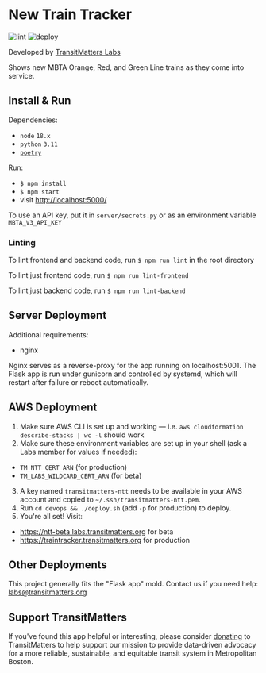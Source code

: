 # New Train Tracker
![lint](https://github.com/transitmatters/new-train-tracker/workflows/lint/badge.svg?branch=main)
![deploy](https://github.com/transitmatters/new-train-tracker/workflows/deploy/badge.svg?branch=main)

Developed by [TransitMatters Labs](https://transitmatters.org/transitmatters-labs)

Shows new MBTA Orange, Red, and Green Line trains as they come into service.

## Install & Run
Dependencies:
- `node` `18.x`
- `python` `3.11`
- [`poetry`](https://python-poetry.org/)

Run:
- `$ npm install`
- `$ npm start`
- visit [http://localhost:5000/](http://localhost:5000/)

To use an API key, put it in `server/secrets.py` or as an environment variable `MBTA_V3_API_KEY`

### Linting
To lint frontend and backend code, run `$ npm run lint` in the root directory

To lint just frontend code, run `$ npm run lint-frontend`

To lint just backend code, run `$ npm run lint-backend`

## Server Deployment
Additional requirements:
- nginx

Nginx serves as a reverse-proxy for the app running on localhost:5001.
The Flask app is run under gunicorn and controlled by systemd, which will restart after failure or reboot automatically.

## AWS Deployment
1. Make sure AWS CLI is set up and working — i.e. `aws cloudformation describe-stacks | wc -l` should work
2. Make sure these environment variables are set up in your shell (ask a Labs member for values if needed):
  - `TM_NTT_CERT_ARN` (for production)
  - `TM_LABS_WILDCARD_CERT_ARN` (for beta)
3. A key named `transitmatters-ntt` needs to be available in your AWS account and copied to `~/.ssh/transitmatters-ntt.pem`.
4. Run `cd devops && ./deploy.sh` (add `-p` for production) to deploy.
5. You're all set! Visit:
- https://ntt-beta.labs.transitmatters.org for beta
- https://traintracker.transitmatters.org for production

## Other Deployments
This project generally fits the "Flask app" mold. Contact us if you need help: labs@transitmatters.org

## Support TransitMatters
If you've found this app helpful or interesting, please consider [donating](https://transitmatters.org/donate) to TransitMatters to help support our mission to provide data-driven advocacy for a more reliable, sustainable, and equitable transit system in Metropolitan Boston.
